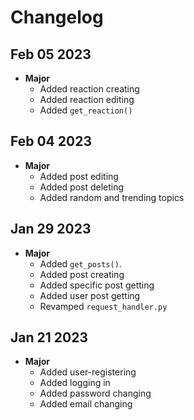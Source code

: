 # Changelog

## Feb 05 2023

- **Major**
  - Added reaction creating
  - Added reaction editing
  - Added `get_reaction()`

## Feb 04 2023

- **Major**
  - Added post editing
  - Added post deleting
  - Added random and trending topics

## Jan 29 2023

- **Major**
  - Added `get_posts()`.
  - Added post creating
  - Added specific post getting
  - Added user post getting
  - Revamped `request_handler.py`

## Jan 21 2023

- **Major**
  - Added user-registering
  - Added logging in
  - Added password changing
  - Added email changing
